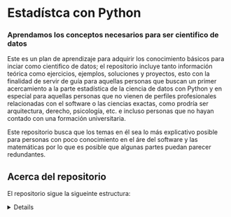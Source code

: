 # Estadístca con Python

### Aprendamos los conceptos necesarios para ser cientifico de datos

 Este es un plan de aprendizaje para adquirir los conocimiento básicos para inciar como cientifico de datos; el repositorio  incluye tanto información teórica como ejercicios, ejemplos, soluciones y proyectos, esto con la finalidad de servir de guía para aquellas personas que buscan un primer acercamiento a la parte estadística de la ciencia de datos con Python y en especial para aquellas personas que no vienen de perfiles profesionales relacionadas con el software o las ciencias exactas, como prodría ser arquitectura, derecho, psicología, etc. e incluso personas que no hayan contado con una formación universitaria.

 Este repositorio busca que los temas en él sea lo más explicativo posible para personas con poco conocimiento en el áre del software y las matemáticas por lo que es posible que algunas partes puedan parecer redundantes. 

 ## Acerca del repositorio

 El repositorio sigue la sigueinte estructura:

 <details>
 <sumary>Fundamentos_estadisticos</sumary>

 *mediana.ipynb
 *promedio.ipynb
 </deatils>

 - estadisticaConPython
    - fendamentos_estadisticos
        - estadistica_descriptiva
            
            mediana.ipynb
            
            promedio.ipynb
            
            varianza.ipynb
            
            moda.ipynb
            
            desviacion_estandar.ipynb
            
        - distribuciones_de_probabilidad
            
            distribucion_normal.ipynb
            
            distribucion_binomial.ipynb
            
            distribucion_poisson.ipynb
            
        - pruebas_de_hipotesis
            
            significacion_estadistica.ipynb
            
            p_valor.ipynb
            
            errores_tipo_1.ipynb
            
            errores_tipo_2.ipynb
            
        - intervalos_de_canfianza
            
            calculo_de_intervalos_de_confianza.ipynb
            
            interpretacion_de_intervalos_de_confianza.ipynb
            
    - estadistica_aplicada_ciencia_en_datos
        - regresion_lineal_y_logistica
            
            problemas_de_regresion.ipynb
            
            problemas_de_clasificacion.ipynb
            
        - analisis_de_varianza
            
            comparacion_de_grupos.ipynb
            
            analaisis_de_varianza.ipynb
            
        - muestreo_de_bootstarp
            
            tecnica_de_remuestreo.ipynb
            
            estimacion_de_intervalos_de_confianza.ipynb
            
        - analisis_de_componente_principales
            
            reduccion_de_dimensionalidad.ipynb
            
            aplicacion_en_analisis_de_datos.ipynb
            
        - ananlisis_de_cluster
            
            metodos_de_agrupacion.ipynb
            
            k_means.ipynb
            
            metodo_jerarquico.ipynb
            
        - meustreo_y_estadistica_no_parametrica
            
            tecnicas_de_muestreo.ipynb
            
            estadistica_no_parametrica.ipynb
            
    - estadistica_avanzada_y_machine_learning
        - aprendizaje_estadistico
            
            metodos_de_aprendizaje_estadistico.ipynb
            
            modelos_de_regresion_avanazada.ipynb
            
        - aprendizaje_automatico_supervisado
            
            svm.ipynb
            
            arboles_de_decision.ipynb
            
            redes_neuronales.ipynb
            
            algoritmos_clustering.ipynb
            
        - aprendizaje_automatico_no_supervisado
        - validacion_cruzada_y_seleccion_de_modelos
            
            evalauacion_y_seleccion_de_modelos.ipynb
            
        - procesamiento_de_lenguaje_natural
            
            aplicaciones_de_machine_learning_en_NLP.ipynb
            
        - vision_por_computadora
            
            vision_por_computadora.ipynb
            
        - inferencia_causal
            
            metodos_de_relaciones_causales.ipynb
            
    - proyectos